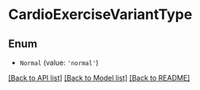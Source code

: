# CardioExerciseVariantType

## Enum


* `Normal` (value: `'normal'`)


[[Back to API list]](../README.md#documentation-for-api-endpoints) [[Back to Model list]](../README.md#documentation-for-models) [[Back to README]](../README.md)
